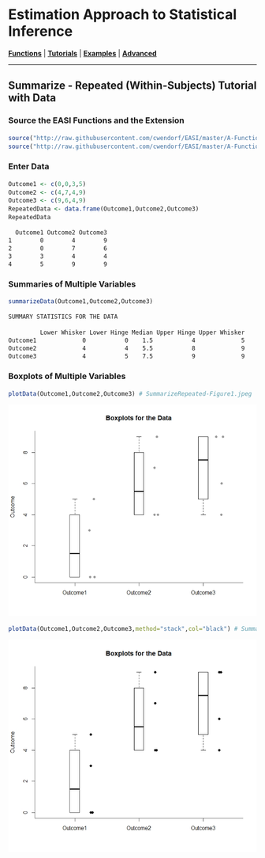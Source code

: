 # Estimation Approach to Statistical Inference

[**Functions**](../../A-Functions) | 
[**Tutorials**](../../B-Tutorials) | 
[**Examples**](../../C-Examples) | 
[**Advanced**](../../D-Advanced)

---

## Summarize - Repeated (Within-Subjects) Tutorial with Data

### Source the EASI Functions and the Extension

```r
source("http://raw.githubusercontent.com/cwendorf/EASI/master/A-Functions/EASI-Functions.R")
source("http://raw.githubusercontent.com/cwendorf/EASI/master/A-Functions/EASI-Summarize-Extension.R")
```

### Enter Data

```r
Outcome1 <- c(0,0,3,5)
Outcome2 <- c(4,7,4,9)
Outcome3 <- c(9,6,4,9)
RepeatedData <- data.frame(Outcome1,Outcome2,Outcome3)
RepeatedData
```
```
  Outcome1 Outcome2 Outcome3
1        0        4        9
2        0        7        6
3        3        4        4
4        5        9        9
```

### Summaries of Multiple Variables

```r
summarizeData(Outcome1,Outcome2,Outcome3)
```
```
SUMMARY STATISTICS FOR THE DATA

         Lower Whisker Lower Hinge Median Upper Hinge Upper Whisker
Outcome1             0           0    1.5           4             5
Outcome2             4           4    5.5           8             9
Outcome3             4           5    7.5           9             9
```

### Boxplots of Multiple Variables

```r
plotData(Outcome1,Outcome2,Outcome3) # SummarizeRepeated-Figure1.jpeg
```
<kbd><img src="SummarizeRepeated-Figure1.jpeg"></kbd>
```r
plotData(Outcome1,Outcome2,Outcome3,method="stack",col="black") # SummarizeRepeated-Figure2.jpeg
```
<kbd><img src="SummarizeRepeated-Figure2.jpeg"></kbd>
